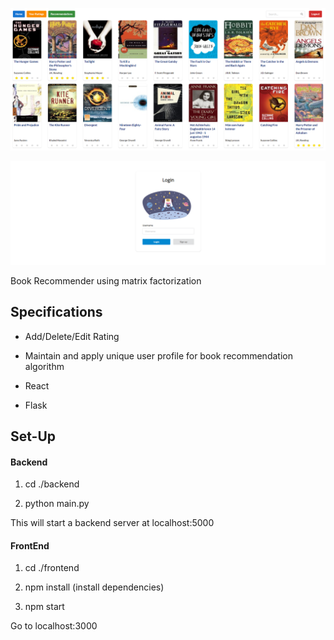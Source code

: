 ![Main](main.PNG)

![Login](login.PNG)

Book Recommender using matrix factorization
## Specifications
* Add/Delete/Edit Rating
* Maintain and apply unique user profile for book recommendation algorithm

* React
* Flask

## Set-Up

#### Backend

1. cd ./backend

2. python main.py


This will start a backend server at localhost:5000

#### FrontEnd

1. cd ./frontend

2. npm install (install dependencies)

3. npm start

Go to localhost:3000
